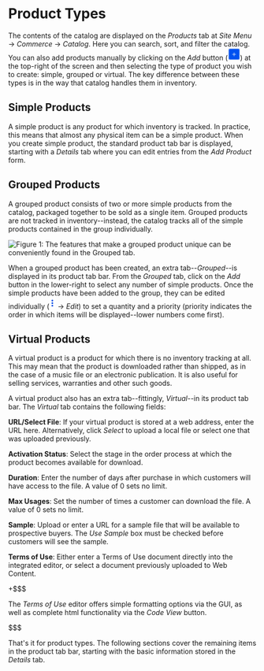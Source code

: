 # Product Types

The contents of the catalog are displayed on the *Products* tab at *Site Menu*
&rarr; *Commerce* &rarr; *Catalog*. Here you can search, sort, and filter the
catalog. You can also add products manually by clicking on the *Add* button
(![Add](../../../../images/icon-add.png)) at the top-right of the screen and
then selecting the type of product you wish to create: simple, grouped or
virtual. The key difference between these types is in the way that catalog
handles them in inventory.

## Simple Products

A simple product is any product for which inventory is tracked. In practice,
this means that almost any physical item can be a simple product. When you
create simple product, the standard product tab bar is displayed, starting with
a *Details* tab where you can edit entries from the *Add Product* form.

## Grouped Products

A grouped product consists of two or more simple products from the catalog,
packaged together to be sold as a single item.  Grouped products are not tracked
in inventory--instead, the catalog tracks all of the simple products contained
in the group individually.

![Figure 1: The features that make a grouped product unique can be conveniently found in the *Grouped* tab.](../../../../images/grouped-product.png)

When a grouped product has been created, an extra tab--*Grouped*--is displayed
in its product tab bar. From the *Grouped* tab, click on the *Add* button in the
lower-right to select any number of simple products. Once the simple products
have been added to the group, they can be edited individually
(![options](../../../../images/icon-options.png) &rarr; *Edit*) to set
a quantity and a priority (priority indicates the order in which items will be
displayed--lower numbers come first).

## Virtual Products

A virtual product is a product for which there is no inventory tracking at all.
This may mean that the product is downloaded rather than shipped, as in the case
of a music file or an electronic publication. It is also useful for selling
services, warranties and other such goods.

A virtual product also has an extra tab--fittingly, *Virtual*--in its product
tab bar. The *Virtual* tab contains the following fields:

**URL/Select File**: If your virtual product is stored at a web address, enter
the URL here. Alternatively, click *Select* to upload a local file or select
one that was uploaded previously.

**Activation Status**: Select the stage in the order process at which the
product becomes available for download.

**Duration**: Enter the number of days after purchase in which customers will
have access to the file. A value of 0 sets no limit.

**Max Usages**: Set the number of times a customer can download the file.
A value of 0 sets no limit.

**Sample**: Upload or enter a URL for a sample file that will be available to
prospective buyers. The *Use Sample* box must be checked before customers will
see the sample.

**Terms of Use**: Either enter a Terms of Use document directly into the
integrated editor, or select a document previously uploaded to Web Content.

+$$$

The *Terms of Use* editor offers simple formatting options via the GUI, as well
as complete html functionality via the *Code View* button.

$$$

That's it for product types. The following sections cover the remaining items in
the product tab bar, starting with the basic information stored in the *Details*
tab.
